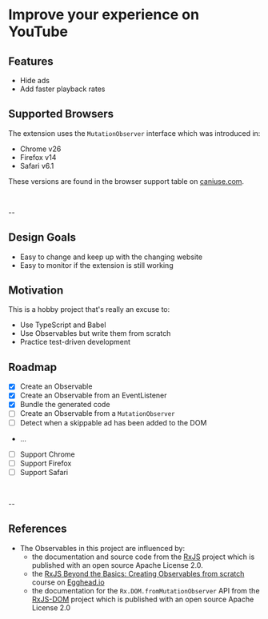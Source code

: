 # Improve your experience on YouTube

## Features

* Hide ads
* Add faster playback rates


## Supported Browsers

The extension uses the `MutationObserver` interface which was introduced in:
* Chrome v26
* Firefox v14
* Safari v6.1

These versions are found in the browser support table on [caniuse.com](https://caniuse.com/#feat=mutationobserver).

<br/>

--

## Design Goals

* Easy to change and keep up with the changing website
* Easy to monitor if the extension is still working


## Motivation

This is a hobby project that's really an excuse to:
* Use TypeScript and Babel
* Use Observables but write them from scratch
* Practice test-driven development


## Roadmap

* [x] Create an Observable
* [x] Create an Observable from an EventListener
* [x] Bundle the generated code
* [ ] Create an Observable from a `MutationObserver`
* [ ] Detect when a skippable ad has been added to the DOM
* ...
* [ ] Support Chrome
* [ ] Support Firefox
* [ ] Support Safari

<br/>

--

## References

* The Observables in this project are influenced by:
  * the documentation and source code from the [RxJS](https://github.com/ReactiveX/rxjs) project which is published with an open source Apache License 2.0.
  * the [RxJS Beyond the Basics: Creating Observables from scratch](https://egghead.io/courses/rxjs-beyond-the-basics-creating-observables-from-scratch) course on [Egghead.io](https://egghead.io)
  * the documentation for the `Rx.DOM.fromMutationObserver` API from the [RxJS-DOM](https://github.com/Reactive-Extensions/RxJS-DOM) project which is published with an open source Apache License 2.0
